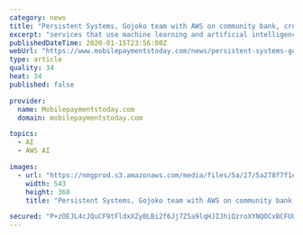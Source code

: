 ```yaml
---
category: news
title: "Persistent Systems, Gojoko team with AWS on community bank, credit union platform"
excerpt: "services that use machine learning and artificial intelligence. \"Credit unions and challenger banks aren't in business to be technology experts, they're in business to provide value to their members and customers,\" Jaideep Dhok, general manager, banking, financial services and insurance at Persistent Systems, told Mobile Payments Today via ..."
publishedDateTime: 2020-01-15T23:56:00Z
webUrl: "https://www.mobilepaymentstoday.com/news/persistent-systems-gojoko-team-with-aws-on-community-bank-credit-union-platform/"
type: article
quality: 34
heat: 34
published: false

provider:
  name: Mobilepaymentstoday.com
  domain: mobilepaymentstoday.com

topics:
  - AI
  - AWS AI

images:
  - url: "https://nmgprod.s3.amazonaws.com/media/files/5a/27/5a278f7f1e99e5ea9684888629302b0b/cover_image.png.640x360_q85_crop.png"
    width: 543
    height: 360
    title: "Persistent Systems, Gojoko team with AWS on community bank, credit union platform"

secured: "P+zOEJL4cJQuCF9tFldxXZy0LBi2f6Jj7ZSa9lqHJIJhiQzroXYNQOCxBCFUQZpkfwZBlc9qUse7YbvccBgBoGnDagBYiboS16u0Khve3LKJN7eMGfyDDnr2RYIkWZx49xmC/XjN4opikwwZkYP5m5catub5MKoLdwJD8/QPNDj9p4LhLVq2OVBBn0eOssoUTl9iOfoD5wW53Xiwa0WTu/mQ2RlumA7jXUVkXycRn2kM5K2o7zqJAG8Sr6Fy8VmKbP3RlVX3+JqZD835f46CZJfORSOEMyQGkJia2i0NWD6UBeRmFj0hnwCc9ET+w0pzTLvI0wMlMJcMhwMOUYlBeRzZMTW3SCsGX6NmLBqMGzlkNihTyVwLm7Xo0US/HNF3GT6SYiPgmyPMjYfLpDQzgQrygEXxlOAAXZvIbXeBqfDkGAXsQJmnqdaVPHlqF6ADvcXEawkvNTVBW69l/ETLXw==;A7jClP0WIXBQfGpDnbVcug=="
---
```


